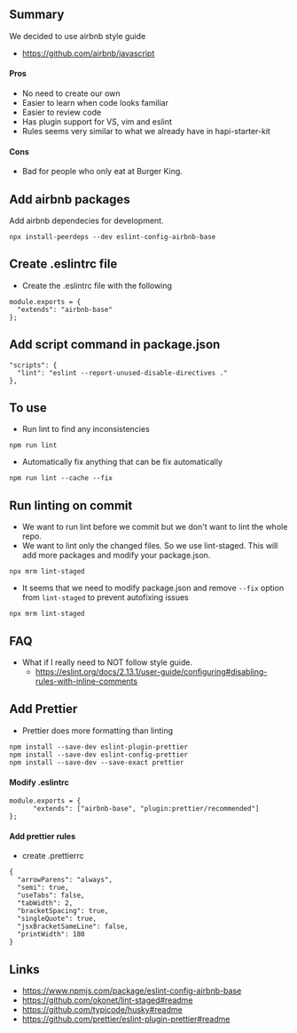 ## Summary

We decided to use airbnb style guide

- https://github.com/airbnb/javascript

#### Pros

- No need to create our own
- Easier to learn when code looks familiar
- Easier to review code
- Has plugin support for VS, vim and eslint
- Rules seems very similar to what we already have in hapi-starter-kit

#### Cons

- Bad for people who only eat at Burger King.

## Add airbnb packages

Add airbnb dependecies for development.

`npx install-peerdeps --dev eslint-config-airbnb-base`

## Create .eslintrc file

- Create the .eslintrc file with the following

```
module.exports = {
  "extends": "airbnb-base"
};
```

## Add script command in package.json

```
"scripts": {
  "lint": "eslint --report-unused-disable-directives ."
},
```

## To use

- Run lint to find any inconsistencies

```
npm run lint
```

- Automatically fix anything that can be fix automatically

```
npm run lint --cache --fix
```

## Run linting on commit

- We want to run lint before we commit but we don't want to lint the whole repo.
- We want to lint only the changed files. So we use lint-staged. This will add more packages and modify your package.json.

```
npx mrm lint-staged
```

- It seems that we need to modify package.json and remove `--fix` option from `lint-staged` to prevent autofixing issues

```
npx mrm lint-staged
```

## FAQ
- What if I really need to NOT follow style guide.  
  - https://eslint.org/docs/2.13.1/user-guide/configuring#disabling-rules-with-inline-comments

## Add Prettier
- Prettier does more formatting than linting

```
npm install --save-dev eslint-plugin-prettier
npm install --save-dev eslint-config-prettier
npm install --save-dev --save-exact prettier
```

#### Modify .eslintrc
```
module.exports = {
      "extends": ["airbnb-base", "plugin:prettier/recommended"]
};
```

#### Add prettier rules
- create .prettierrc
```
{
  "arrowParens": "always",
  "semi": true,
  "useTabs": false,
  "tabWidth": 2,
  "bracketSpacing": true,
  "singleQuote": true,
  "jsxBracketSameLine": false,
  "printWidth": 180
}
```

## Links
- https://www.npmjs.com/package/eslint-config-airbnb-base
- https://github.com/okonet/lint-staged#readme
- https://github.com/typicode/husky#readme
- https://github.com/prettier/eslint-plugin-prettier#readme
